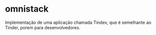 # omnistack
Implementação de uma aplicação chamada Tindev, que é semelhante ao Tinder, porem para desenvolvedores.
